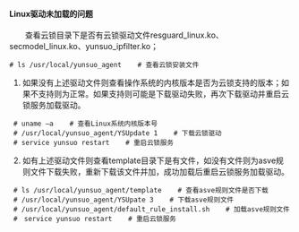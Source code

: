 #### Linux驱动未加载的问题

&emsp;&emsp;查看云锁目录下是否有云锁驱动文件resguard_linux.ko、secmodel_linux.ko、yunsuo_ipfilter.ko；
<pre><code># ls /usr/local/yunsuo_agent    # 查看云锁安装文件</code></pre>
1.  如果没有上述驱动文件则查看操作系统的内核版本是否为云锁支持的版本；如果不支持则为正常。如果支持则可能是下载驱动失败，再次下载驱动并重启云锁服务加载驱动。
 <pre><code> # uname –a    # 查看Linux系统内核版本号
 # /usr/local/yunsuo_agent/YSUpdate 1    # 下载云锁驱动
 # service yunsuo restart    # 重启云锁服务</code></pre>
2.  如有上述驱动文件则查看template目录下是有文件，如没有文件则为asve规则文件下载失败，重新下载该文件并加，成功加载后重启云锁服务加载驱动。
 <pre><code> # ls /usr/local/yunsuo_agent/template    # 查看asve规则文件是否下载
 # /usr/local/yunsuo_agent/YSUpate 3    # 下载asve规则文件
 # /usr/local/yunsuo_agent/default_rule_install.sh    # 加载asve规则文件
 #　service yunsuo restart    # 重启云锁服务</code></pre>